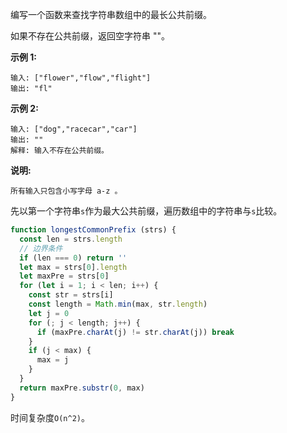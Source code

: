 编写一个函数来查找字符串数组中的最长公共前缀。

如果不存在公共前缀，返回空字符串 ""。

**示例 1:**
```
输入: ["flower","flow","flight"]
输出: "fl"
```

**示例 2:**
```
输入: ["dog","racecar","car"]
输出: ""
解释: 输入不存在公共前缀。
```

**说明:**
```
所有输入只包含小写字母 a-z 。
```

先以第一个字符串`s`作为最大公共前缀，遍历数组中的字符串与`s`比较。

```js
function longestCommonPrefix (strs) {
  const len = strs.length
  // 边界条件
  if (len === 0) return '' 
  let max = strs[0].length
  let maxPre = strs[0]
  for (let i = 1; i < len; i++) {
    const str = strs[i]
    const length = Math.min(max, str.length)
    let j = 0
    for (; j < length; j++) {
      if (maxPre.charAt(j) != str.charAt(j)) break
    }
    if (j < max) {
      max = j
    }
  }
  return maxPre.substr(0, max)
}
```

时间复杂度`O(n^2)`。